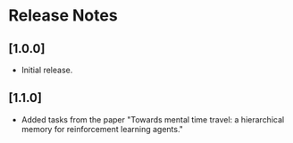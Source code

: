# Release Notes

## [1.0.0]

*   Initial release.

## [1.1.0]

*   Added tasks from the paper "Towards mental time travel: a hierarchical
    memory for reinforcement learning agents."
